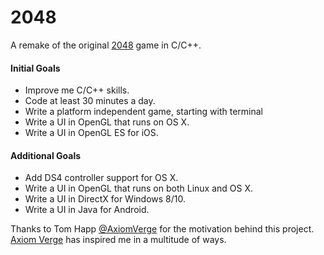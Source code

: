 # 2048

A remake of the original [2048] game in C/C++.

#### Initial Goals
 - Improve me C/C++ skills.
 - Code at least 30 minutes a day.
 - Write a platform independent game, starting with terminal
 - Write a UI in OpenGL that runs on OS X.
 - Write a UI in OpenGL ES for iOS.

#### Additional Goals
  - Add DS4 controller support for OS X.
  - Write a UI in OpenGL that runs on both Linux and OS X.
  - Write a UI in DirectX for Windows 8/10.
  - Write a UI in Java for Android.

 Thanks to Tom Happ [@AxiomVerge](https://github.com/AxiomVerge) for the motivation behind this project. [Axiom Verge] has inspired me in a multitude of ways.

[2048]:http://gabrielecirulli.github.io/2048/
[Axiom Verge]:http://www.axiomverge.com
